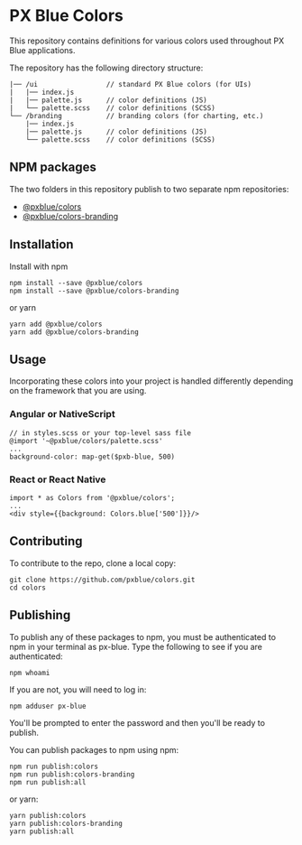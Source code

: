 # PX Blue Colors

This repository contains definitions for various colors used throughout PX Blue applications. 

The repository has the following directory structure:

```
|── /ui                 // standard PX Blue colors (for UIs)
|   |── index.js                            
|   |── palette.js      // color definitions (JS)
|   └── palette.scss    // color definitions (SCSS)
└── /branding           // branding colors (for charting, etc.)
    |── index.js                            
    |── palette.js      // color definitions (JS)
    └── palette.scss    // color definitions (SCSS)
```

## NPM packages
The two folders in this repository publish to two separate npm repositories: 
* [@pxblue/colors](https://www.npmjs.com/package/@pxblue/colors)
* [@pxblue/colors-branding](https://www.npmjs.com/package/@pxblue/colors-branding)

## Installation
Install with npm
```
npm install --save @pxblue/colors
npm install --save @pxblue/colors-branding
```
or yarn
```
yarn add @pxblue/colors
yarn add @pxblue/colors-branding
```

## Usage
Incorporating these colors into your project is handled differently depending on the framework that you are using.

### Angular or NativeScript
```
// in styles.scss or your top-level sass file
@import '~@pxblue/colors/palette.scss'
...
background-color: map-get($pxb-blue, 500)
```

### React or React Native
```
import * as Colors from '@pxblue/colors';
...
<div style={{background: Colors.blue['500']}}/>
```

## Contributing
To contribute to the repo, clone a local copy:

```
git clone https://github.com/pxblue/colors.git
cd colors
```

## Publishing
To publish any of these packages to npm, you must be authenticated to npm in your terminal as px-blue. Type the following to see if you are authenticated:
```
npm whoami
```
If you are not, you will need to log in:
```
npm adduser px-blue
```
You'll be prompted to enter the password and then you'll be ready to publish.

You can publish packages to npm using npm:
```
npm run publish:colors
npm run publish:colors-branding
npm run publish:all
```
or yarn:
```
yarn publish:colors
yarn publish:colors-branding
yarn publish:all
```